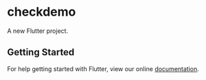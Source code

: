 # checkdemo

A new Flutter project.

## Getting Started

For help getting started with Flutter, view our online
[documentation](http://flutter.io/).

